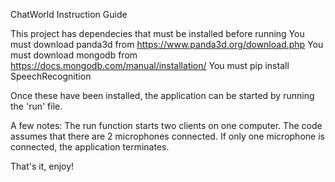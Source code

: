 ChatWorld Instruction Guide

This project has dependecies that must be installed before running
You must download panda3d from https://www.panda3d.org/download.php
You must download mongodb from https://docs.mongodb.com/manual/installation/
You must pip install SpeechRecognition

Once these have been installed, the application can be started by running the 'run' file. 

A few notes:
The run function starts two clients on one computer.
The code assumes that there are 2 microphones connected. 
If only one microphone is connected, the application terminates.

That's it, enjoy! 
